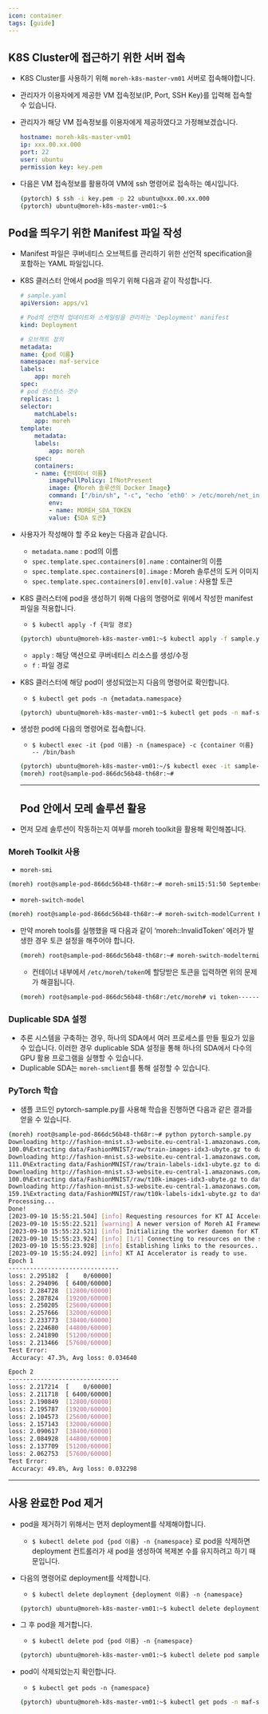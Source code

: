 ```yaml
---
icon: container
tags: [guide]
---
```



## K8S Cluster에 접근하기 위한 서버 접속

- K8S Cluster를 사용하기 위해 `moreh-k8s-master-vm01` 서버로 접속해야합니다.
- 관리자가 이용자에게 제공한 VM 접속정보(IP, Port, SSH Key)를 입력해 접속할 수 있습니다.
- 관리자가 해당 VM 접속정보를 이용자에게 제공하였다고 가정해보겠습니다.
    
    ```yaml
    hostname: moreh-k8s-master-vm01
    ip: xxx.00.xx.000
    port: 22
    user: ubuntu
    permission key: key.pem
    ```
    
- 다음은 VM 접속정보를 활용하여 VM에 ssh 명령어로 접속하는 예시입니다.
    
    ```bash
    (pytorch) $ ssh -i key.pem -p 22 ubuntu@xxx.00.xx.000
    (pytorch) ubuntu@moreh-k8s-master-vm01:~$
    ```
    

## Pod을 띄우기 위한 Manifest 파일 작성

- Manifest 파일은 쿠버네티스 오브젝트를 관리하기 위한 선언적 specification을 포함하는 YAML 파일입니다.
- K8S 클러스터 안에서 pod을 띄우기 위해 다음과 같이 작성합니다.
    
    ```yaml
    # sample.yaml
    apiVersion: apps/v1
    
    # Pod의 선언적 업데이트와 스케일링을 관리하는 'Deployment' manifest
    kind: Deployment
    
    # 오브젝트 정의
    metadata:
    name: {pod 이름}
    namespace: maf-service
    labels:
        app: moreh
    spec:
    # pod 인스턴스 갯수
    replicas: 1
    selector:
        matchLabels:
        app: moreh
    template:
        metadata:
        labels:
            app: moreh
        spec:
        containers:
        - name: {컨테이너 이름}
            imagePullPolicy: IfNotPresent
            image: {Moreh 솔루션의 Docker Image}
            command: ["/bin/sh", "-c", "echo 'eth0' > /etc/moreh/net_interfaces && tail -f /dev/null"]
            env:
            - name: MOREH_SDA_TOKEN
            value: {SDA 토큰}
    ```
    
- 사용자가 작성해야 할 주요 key는 다음과 같습니다.
    - `metadata.name` : pod의 이름
    - `spec.template.spec.containers[0].name` : container의 이름
    - `spec.template.spec.containers[0].image` : Moreh 솔루션의 도커 이미지
    - `spec.template.spec.containers[0].env[0].value` : 사용할 토큰
- K8S 클러스터에 pod을 생성하기 위해 다음의 명령어로 위에서 작성한 manifest 파일을 적용합니다.
    - `$ kubectl apply -f {파일 경로}`
    
    ```bash
    (pytorch) ubuntu@moreh-k8s-master-vm01:~$ kubectl apply -f sample.yamldeployment.apps/sample-pod created
    ```
    
    - `apply` : 해당 액션으로 쿠버네티스 리소스를 생성/수정
    - `f` : 파일 경로
- K8S 클러스터에 해당 pod이 생성되었는지 다음의 명령어로 확인합니다.
    - `$ kubectl get pods -n {metadata.namespace}`
    
    ```bash
    (pytorch) ubuntu@moreh-k8s-master-vm01:~$ kubectl get pods -n maf-serviceNAME                          READY   STATUS    RESTARTS   AGEsample-pod-866dc56b48-th68r   1/1     Running   0          21s
    ```
    
- 생성한 pod에 다음의 명령어로 접속합니다.
    - `$ kubectl exec -it {pod 이름} -n {namespace} -c {container 이름} -- /bin/bash`
    
    ```bash
    (pytorch) ubuntu@moreh-k8s-master-vm01:~/$ kubectl exec -it sample-pod-866dc56b48-th68r -n maf-service -c sample-container -- /bin/bash
    (moreh) root@sample-pod-866dc56b48-th68r:~#
    ```
    
    ---
    
    ## Pod 안에서 모레 솔루션 활용
    
- 먼저 모레 솔루션이 작동하는지 여부를 moreh toolkit을 활용해 확인해봅니다.

### Moreh Toolkit 사용

- `moreh-smi`

```bash
(moreh) root@sample-pod-866dc56b48-th68r:~# moreh-smi15:51:50 September 10, 2023+-------------------------------------------------------------------------------------------------+|                                                Current Version: 23.9.0  Latest Version: 23.9.0  |+-------------------------------------------------------------------------------------------------+|  Device  |        Name         |     Model    |  Memory Usage  |  Total Memory  |  Utilization  |+=================================================================================================+|    0     |  KT AI Accelerator  |  Small.64GB  |  -             |  -             |  -            |+-------------------------------------------------------------------------------------------------+
```

- `moreh-switch-model`

```bash
(moreh) root@sample-pod-866dc56b48-th68r:~# moreh-switch-modelCurrent KT AI Accelerator: Small.64GB1. Small.64GB  *2. Medium.128GB3. Large.256GB4. xLarge.512GB5. 1.5xLarge.768GB6. 2xLarge.1024GB7. 3xLarge.1536GB8. 4xLarge.2048GB9. 6xLarge.3072GB10. 8xLarge.4096GB11. 12xLarge.6144GB12. 24xLarge.12288GB13. 48xLarge.24576GBSelection (1-13, q, Q):
```

- 만약 moreh tools를 실행했을 때 다음과 같이 ‘moreh::InvalidToken’ 에러가 발생한 경우 토큰 설정을 해주어야 합니다.
    
    ```bash
    (moreh) root@sample-pod-866dc56b48-th68r:~# moreh-switch-modelterminate called after throwing an instance of 'moreh::InvalidToken'what():  The SDA token is not set.Aborted (core dumped)
    ```
    
    - 컨테이너 내부에서 `/etc/moreh/token`에 할당받은 토큰을 입력하면 위의 문제가 해결됩니다.
    
    ```bash
    (moreh) root@sample-pod-866dc56b48-th68r:/etc/moreh# vi token------------------------------------------------------THIS_IS_YOUR_TOKEN~~~
    ```
    

### Duplicable SDA 설정

- 추론 시스템을 구축하는 경우, 하나의 SDA에서 여러 프로세스를 만들 필요가 있을 수 있습니다. 이러한 경우 duplicable SDA 설정을 통해 하나의 SDA에서 다수의 GPU 활용 프로그램을 실행할 수 있습니다.
- Duplicable SDA는 `moreh-smclient`를 통해 설정할 수 있습니다.

### PyTorch 학습

- 샘플 코드인 pytorch-sample.py를 사용해 학습을 진행하면 다음과 같은 결과를 얻을 수 있습니다.

```bash
(moreh) root@sample-pod-866dc56b48-th68r:~# python pytorch-sample.py
Downloading http://fashion-mnist.s3-website.eu-central-1.amazonaws.com/train-images-idx3-ubyte.gz to data/FashionMNIST/raw/train-images-idx3-ubyte.gz
100.0%Extracting data/FashionMNIST/raw/train-images-idx3-ubyte.gz to data/FashionMNIST/raw
Downloading http://fashion-mnist.s3-website.eu-central-1.amazonaws.com/train-labels-idx1-ubyte.gz to data/FashionMNIST/raw/train-labels-idx1-ubyte.gz
111.0%Extracting data/FashionMNIST/raw/train-labels-idx1-ubyte.gz to data/FashionMNIST/raw
Downloading http://fashion-mnist.s3-website.eu-central-1.amazonaws.com/t10k-images-idx3-ubyte.gz to data/FashionMNIST/raw/t10k-images-idx3-ubyte.gz
100.0%Extracting data/FashionMNIST/raw/t10k-images-idx3-ubyte.gz to data/FashionMNIST/raw
Downloading http://fashion-mnist.s3-website.eu-central-1.amazonaws.com/t10k-labels-idx1-ubyte.gz to data/FashionMNIST/raw/t10k-labels-idx1-ubyte.gz
159.1%Extracting data/FashionMNIST/raw/t10k-labels-idx1-ubyte.gz to data/FashionMNIST/raw
Processing...
Done!
[2023-09-10 15:55:21.504] [info] Requesting resources for KT AI Accelerator from the server...
[2023-09-10 15:55:22.521] [warning] A newer version of Moreh AI Framework is available. You can update the software to the latest version by running "update-moreh".
[2023-09-10 15:55:22.521] [info] Initializing the worker daemon for KT AI Accelerator
[2023-09-10 15:55:23.924] [info] [1/1] Connecting to resources on the server (192.168.110.21:24174)...
[2023-09-10 15:55:23.928] [info] Establishing links to the resources...
[2023-09-10 15:55:24.092] [info] KT AI Accelerator is ready to use.
Epoch 1
-------------------------------
loss: 2.295182  [    0/60000]
loss: 2.294096  [ 6400/60000]
loss: 2.284728  [12800/60000]
loss: 2.287824  [19200/60000]
loss: 2.250205  [25600/60000]
loss: 2.257666  [32000/60000]
loss: 2.233773  [38400/60000]
loss: 2.224680  [44800/60000]
loss: 2.241890  [51200/60000]
loss: 2.213466  [57600/60000]
Test Error:
 Accuracy: 47.3%, Avg loss: 0.034640

Epoch 2
-------------------------------
loss: 2.217214  [    0/60000]
loss: 2.211718  [ 6400/60000]
loss: 2.190849  [12800/60000]
loss: 2.195787  [19200/60000]
loss: 2.104573  [25600/60000]
loss: 2.157143  [32000/60000]
loss: 2.090617  [38400/60000]
loss: 2.084928  [44800/60000]
loss: 2.137709  [51200/60000]
loss: 2.062753  [57600/60000]
Test Error:
 Accuracy: 49.8%, Avg loss: 0.032298
```

---

## 사용 완료한 Pod 제거

- pod을 제거하기 위해서는 먼저 deployment를 삭제해야합니다.
    - `$ kubectl delete pod {pod 이름} -n {namespace}` 로 pod을 삭제하면 deployment 컨트롤러가 새 pod을 생성하여 복제본 수를 유지하려고 하기 때문입니다.
- 다음의 명령어로 deployment를 삭제합니다.
    - `$ kubectl delete deployment {deployment 이름} -n {namespace}`
    
    ```bash
    (pytorch) ubuntu@moreh-k8s-master-vm01:~$ kubectl delete deployment sample-pod -n maf-servicedeployment.apps "sample-pod" deleted
    ```
    
- 그 후 pod을 제거합니다.
    - `$ kubectl delete pod {pod 이름} -n {namespace}`
    
    ```bash
    (pytorch) ubuntu@moreh-k8s-master-vm01:~$ kubectl delete pod sample-pod-866dc56b48-kslxt -n maf-servicepod "sample-pod-866dc56b48-kslxt" deleted
    ```
    
- pod이 삭제되었는지 확인합니다.
    - `$ kubectl get pods -n {namespace}`
    
    ```bash
    (pytorch) ubuntu@moreh-k8s-master-vm01:~$ kubectl get pods -n maf-serviceNAME                      READY   STATUS    RESTARTS   AGE
    ```